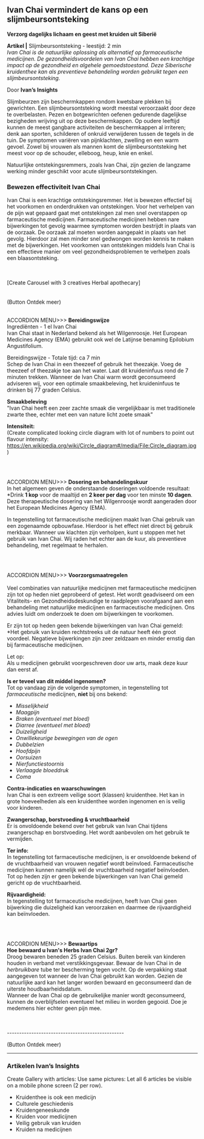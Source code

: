 ## Ivan Chai vermindert de kans op een slijmbeursontsteking

**Verzorg dagelijks lichaam en geest met kruiden uit Siberië**

**Artikel |** Slijmbeursontsteking - leestijd: 2 min <br>
_Ivan Chai is de natuurlijke oplossing als alternatief op farmaceutische medicijnen. De gezondheidsvoordelen van Ivan Chai hebben een krachtige impact op de gezondheid en algehele gemoedstoestand. Deze Siberische kruidenthee kan als preventieve behandeling worden gebruikt tegen een slijmbeursontsteking._
 
Door **Ivan’s Insights**
 

Slijmbeurzen zijn beschermkappen rondom kwetsbare plekken bij gewrichten. Een slijmbeursontsteking wordt meestal veroorzaakt door deze te overbelasten. Pezen en botgewrichten oefenen gedurende dagelijkse bezigheden wrijving uit op deze beschermkappen. Op oudere leeftijd kunnen de meest gangbare activiteiten de beschermkappen al irriteren; denk aan sporten, schilderen of onkruid verwijderen tussen de tegels in de tuin. De symptomen variëren van pijnklachten, zwelling en een warm gevoel. Zowel bij vrouwen als mannen komt de slijmbeursontsteking het meest voor op de schouder, elleboog, heup, knie en enkel.

Natuurlijke ontstekingsremmers, zoals Ivan Chai, zijn gezien de langzame werking minder geschikt voor acute slijmbeursontstekingen.


### Bewezen effectiviteit Ivan Chai 
Ivan Chai is een krachtige ontstekingsremmer. Het is bewezen effectief bij het voorkomen en onderdrukken van ontstekingen. Voor het verhelpen van de pijn wat gepaard gaat met ontstekingen zal men snel overstappen op farmaceutische medicijnen. Farmaceutische medicijnen hebben nare bijwerkingen tot gevolg waarmee symptomen worden bestrijdt in plaats van de oorzaak. De oorzaak zal moeten worden aangepakt in plaats van het gevolg. Hierdoor zal men minder snel gedwongen worden kennis te maken met de bijwerkingen. Het voorkomen van ontstekingen middels Ivan Chai is een effectieve manier om veel gezondheidsproblemen te verhelpen zoals een blaasontsteking.


 <br>
 <br>
[Create Carousel with 3 creatives Herbal apothecary]
 <br>
 <br>
 
 <br>
(Button Ontdek meer) 
 <br>
 <br>
 
ACCORDION MENU>>>
**Bereidingswijze** <br>
Ingrediënten - 1 el Ivan Chai <br> 
Ivan Chai staat in Nederland bekend als het Wilgenroosje. Het European Medicines Agency (EMA) gebruikt ook wel de Latijnse benaming Epilobium Angustifolium. 
 
Bereidingswijze - Totale tijd: ca 7 min <br> 
Schep de Ivan Chai in een theezeef of gebruik het theezakje. Voeg de theezeef of theezakje toe aan het water. Laat dit kruideninfuus rond de 7 minuten trekken. Wanneer de Ivan Chai warm wordt geconsumeerd adviseren wij, voor een optimale smaakbeleving, het kruideninfuus te drinken bij 77 graden Celsius. 
 
**Smaakbeleving** <br>
"Ivan Chai heeft een zeer zachte smaak die vergelijkbaar is met traditionele zwarte thee, echter met een van nature licht zoete smaak"
 
**Intensiteit:** <br>
(Create complicated looking circle diagram with lot of numbers to point out flavour intensity: https://en.wikipedia.org/wiki/Circle_diagram#/media/File:Circle_diagram.jpg)
 
 <br>
 <br>
 
ACCORDION MENU>>>
**Dosering en behandelingskuur** <br> 
In het algemeen geven de onderstaande doseringen voldoende resultaat:
*Drink **1 kop** voor de maaltijd en **2 keer per dag** voor ten minste **10 dagen**. <br> 
Deze therapeutische dosering van het Wilgenroosje wordt aangeraden door het European Medicines Agency (EMA). 
 
In tegenstelling tot farmaceutische medicijnen maakt Ivan Chai gebruik van een zogenaamde opbouwfase. Hierdoor is het effect niet direct bij gebruik merkbaar. Wanneer uw klachten zijn verholpen, kunt u stoppen met het gebruik van Ivan Chai. Wij raden het echter aan de kuur, als preventieve behandeling, met regelmaat te herhalen. 
 
 <br>
 <br>
 
ACCORDION MENU>>> 
**Voorzorgsmaatregelen** <br>  
Veel combinaties van natuurlijke medicijnen met farmaceutische medicijnen zijn tot op heden niet geprobeerd of getest. Het wordt geadviseerd om een Vitaliteits- en Gezondheidsdeskundige te raadplegen voorafgaand aan een behandeling met natuurlijke medicijnen en farmaceutische medicijnen. Ons advies luidt om onderzoek te doen om bijwerkingen te voorkomen. 
 
Er zijn tot op heden geen bekende bijwerkingen van Ivan Chai gemeld: <br>
*Het gebruik van kruiden rechtstreeks uit de natuur heeft één groot voordeel. Negatieve bijwerkingen zijn zeer zeldzaam en minder ernstig dan bij farmaceutische medicijnen.
 
Let op: <br>
Als u medicijnen gebruikt voorgeschreven door uw arts, maak deze kuur dan eerst af.
 
**Is er teveel van dit middel ingenomen?** <br>
Tot op vandaag zijn de volgende symptomen, in tegenstelling tot _farmaceutische_ medicijnen, **niet** bij ons bekend:
 
* _Misselijkheid_
* _Maagpijn_
* _Braken (eventueel met bloed)_
* _Diarree (eventueel met bloed)_
* _Duizeligheid_
* _Onwillekeurige bewegingen van de ogen_
* _Dubbelzien_
* _Hoofdpijn_
* _Oorsuizen_
* _Nierfunctiestoornis_
* _Verlaagde bloeddruk_
* _Coma_
 
**Contra-indicaties en waarschuwingen** <br>
Ivan Chai is een extreem veilige soort (klassen) kruidenthee. Het kan in grote hoeveelheden als een kruidenthee worden ingenomen en is veilig voor kinderen.
 
**Zwangerschap, borstvoeding & vruchtbaarheid** <br>
Er is onvoldoende bekend over het gebruik van Ivan Chai tijdens zwangerschap en borstvoeding. Het wordt aanbevolen om het gebruik te vermijden.
 
**Ter info:** <br>
In tegenstelling tot farmaceutische medicijnen, is er onvoldoende bekend of de vruchtbaarheid van vrouwen negatief wordt beïnvloed. Farmaceutische medicijnen kunnen namelijk wél de vruchtbaarheid negatief beïnvloeden. Tot op heden zijn er geen bekende bijwerkingen van Ivan Chai gemeld gericht op de vruchtbaarheid.
 
**Rijvaardigheid:** <br>
In tegenstelling tot farmaceutische medicijnen, heeft Ivan Chai geen bijwerking die duizeligheid kan veroorzaken en daarmee de rijvaardigheid kan beïnvloeden. 
 
 <br>
 <br>
 
ACCORDION MENU>>> 
**Bewaartips** <br> 
**Hoe bewaard u Ivan's Herbs Ivan Chai 2gr?** <br> 
Droog bewaren beneden 25 graden Celsius. Buiten bereik van kinderen houden in verband met verstikkingsgevaar. Bewaar de Ivan Chai in de _herbruikbare_ tube ter bescherming tegen vocht. Op de verpakking staat aangegeven tot wanneer de Ivan Chai gebruikt kan worden. Gezien de natuurlijke aard kan het langer worden bewaard en geconsumeerd dan de uiterste houdbaarheidsdatum. <br> 
Wanneer de Ivan Chai op de gebruikelijke manier wordt geconsumeerd, kunnen de overblijfselen eventueel het milieu in worden gegooid. Doe je medemens hier echter geen pijn mee. 
 
 <br>
 <br>
------------------------------------------------
 
(Button Ontdek meer) 
 
------------------------------------------------
 
### Artikelen Ivan’s Insights
 
Create Gallery with articles: Use same pictures: Let all 6 articles be visible on a mobile phone screen (2 per row). <br> 
* Kruidenthee is ook een medicijn
* Culturele geschiedenis 
* Kruidengeneeskunde
* Kruiden voor medicijnen
* Veilig gebruik van kruiden
* Kruiden na medicijnen


